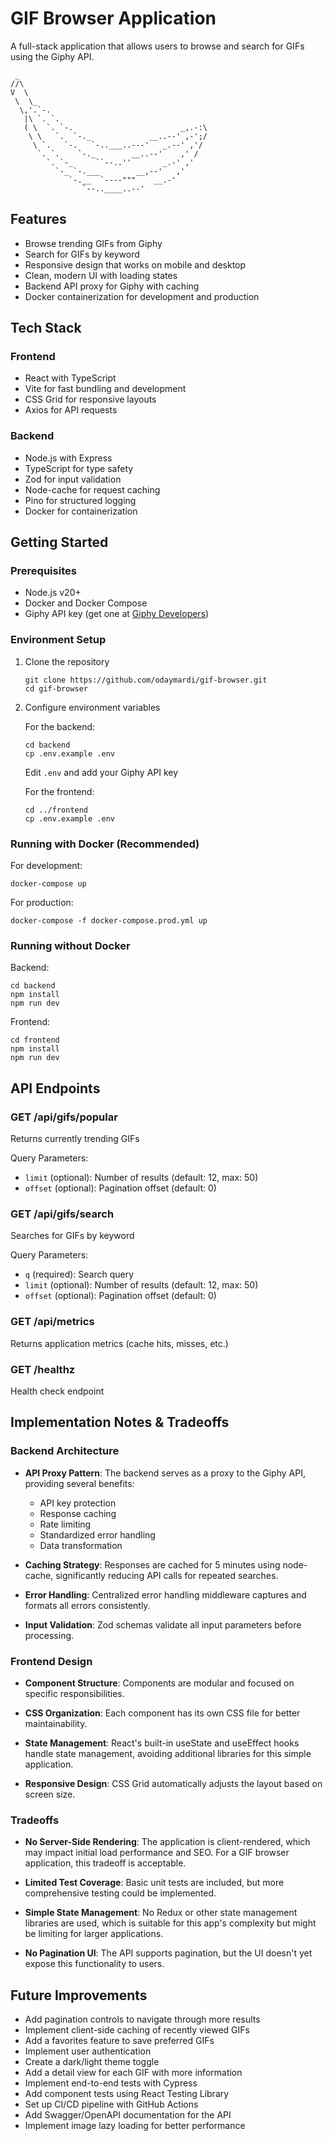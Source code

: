 # GIF Browser Application

A full-stack application that allows users to browse and search for GIFs using the Giphy API.

```
 _
//\
V  \
 \  \_
  \,'.`-.
   |\ `. `.       
   ( \  `. `-.                        _,.-:\
    \ \   `.  `-._             __..--' ,-';/
     \ `.   `-.   `-..___..---'   _.--' ,'/
      `. `.    `-._        __..--'    ,' /
        `. `-_     ``--..''       _.-' ,'
          `-_ `-.___        __,--'   ,'
             `-.__  `----"""    __.-'
                `--..____..--'

```

## Features

- Browse trending GIFs from Giphy
- Search for GIFs by keyword
- Responsive design that works on mobile and desktop
- Clean, modern UI with loading states
- Backend API proxy for Giphy with caching
- Docker containerization for development and production

## Tech Stack

### Frontend
- React with TypeScript
- Vite for fast bundling and development
- CSS Grid for responsive layouts
- Axios for API requests

### Backend
- Node.js with Express
- TypeScript for type safety
- Zod for input validation
- Node-cache for request caching
- Pino for structured logging
- Docker for containerization

## Getting Started

### Prerequisites
- Node.js v20+ 
- Docker and Docker Compose
- Giphy API key (get one at [Giphy Developers](https://developers.giphy.com/))

### Environment Setup

1. Clone the repository
   ```
   git clone https://github.com/odaymardi/gif-browser.git
   cd gif-browser
   ```

2. Configure environment variables
   
   For the backend:
   ```
   cd backend
   cp .env.example .env
   ```
   Edit `.env` and add your Giphy API key
   
   For the frontend:
   ```
   cd ../frontend
   cp .env.example .env
   ```

### Running with Docker (Recommended)

For development:
```
docker-compose up
```

For production:
```
docker-compose -f docker-compose.prod.yml up
```

### Running without Docker

Backend:
```
cd backend
npm install
npm run dev
```

Frontend:
```
cd frontend
npm install
npm run dev
```

## API Endpoints

### GET /api/gifs/popular
Returns currently trending GIFs

Query Parameters:
- `limit` (optional): Number of results (default: 12, max: 50)
- `offset` (optional): Pagination offset (default: 0)

### GET /api/gifs/search
Searches for GIFs by keyword

Query Parameters:
- `q` (required): Search query
- `limit` (optional): Number of results (default: 12, max: 50)
- `offset` (optional): Pagination offset (default: 0)

### GET /api/metrics
Returns application metrics (cache hits, misses, etc.)

### GET /healthz
Health check endpoint

## Implementation Notes & Tradeoffs

### Backend Architecture
- **API Proxy Pattern**: The backend serves as a proxy to the Giphy API, providing several benefits:
  - API key protection
  - Response caching
  - Rate limiting
  - Standardized error handling
  - Data transformation

- **Caching Strategy**: Responses are cached for 5 minutes using node-cache, significantly reducing API calls for repeated searches.

- **Error Handling**: Centralized error handling middleware captures and formats all errors consistently.

- **Input Validation**: Zod schemas validate all input parameters before processing.

### Frontend Design

- **Component Structure**: Components are modular and focused on specific responsibilities.

- **CSS Organization**: Each component has its own CSS file for better maintainability.

- **State Management**: React's built-in useState and useEffect hooks handle state management, avoiding additional libraries for this simple application.

- **Responsive Design**: CSS Grid automatically adjusts the layout based on screen size.

### Tradeoffs

- **No Server-Side Rendering**: The application is client-rendered, which may impact initial load performance and SEO. For a GIF browser application, this tradeoff is acceptable.

- **Limited Test Coverage**: Basic unit tests are included, but more comprehensive testing could be implemented.

- **Simple State Management**: No Redux or other state management libraries are used, which is suitable for this app's complexity but might be limiting for larger applications.

- **No Pagination UI**: The API supports pagination, but the UI doesn't yet expose this functionality to users.

## Future Improvements

- Add pagination controls to navigate through more results
- Implement client-side caching of recently viewed GIFs
- Add a favorites feature to save preferred GIFs
- Implement user authentication
- Create a dark/light theme toggle
- Add a detail view for each GIF with more information
- Implement end-to-end tests with Cypress
- Add component tests using React Testing Library
- Set up CI/CD pipeline with GitHub Actions
- Add Swagger/OpenAPI documentation for the API
- Implement image lazy loading for better performance

